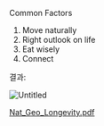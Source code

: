 Common Factors
1. Move naturally
2. Right outlook on life
3. Eat wisely
4. Connect

결과: 

![Untitled](my%20room/CWRU대시보드/NTRN201/Files/Blue%20Zone%20Quiz%2010796%20Blue%20Zone%20Quiz/Untitled.png)

[Nat_Geo_Longevity.pdf](Nat_Geo_Longevity.pdf)